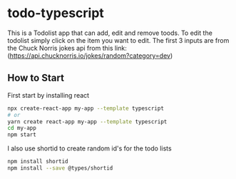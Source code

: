 # todo-typescript


This is a Todolist app that can add, edit and remove toods. To edit the todolist simply click on the item you want to edit. The first 3 inputs are from the Chuck Norris jokes api from this link: (https://api.chucknorris.io/jokes/random?category=dev)


## How to Start

First start by installing react
```sh
npx create-react-app my-app --template typescript
# or
yarn create react-app my-app --template typescript
cd my-app
npm start
```

I also use shortid to create random id's for the todo lists

```sh
npm install shortid
npm install --save @types/shortid
```
